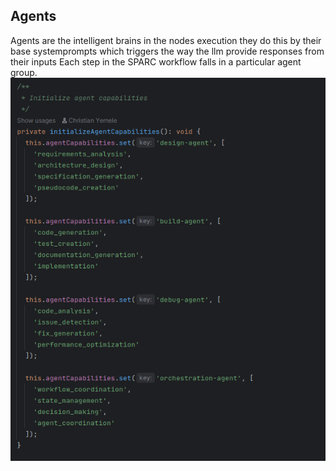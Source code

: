 ## Agents
Agents are the intelligent brains in the nodes execution they do this by their base systemprompts
which triggers the way the llm provide responses from their inputs
Each step in the SPARC workflow falls in a particular agent group.<br>
![agents.png](../../images/agents.png)